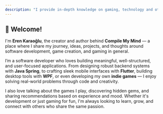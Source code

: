 ```yaml
---
description: "I provide in-depth knowledge on gaming, technology and other tech topics on this website."
---
```


## 👋 Welcome!

I'm **Eren Karaoğlu**, the creator and author behind **Compile My Mind** — a place where I share my journey, ideas, projects, and thoughts around software development, game creation, and gaming in general.

I’m a software developer who loves building meaningful, well-structured, and user-focused applications. From designing robust backend systems with **Java Spring**, to crafting sleek mobile interfaces with **Flutter**, building desktop tools with **WPF**, or even developing my own **indie games** — I enjoy solving real-world problems through code and creativity.

I also love talking about the games I play, discovering hidden gems, and sharing recommendations based on experience and mood. Whether it's development or just gaming for fun, I'm always looking to learn, grow, and connect with others who share the same passion.


